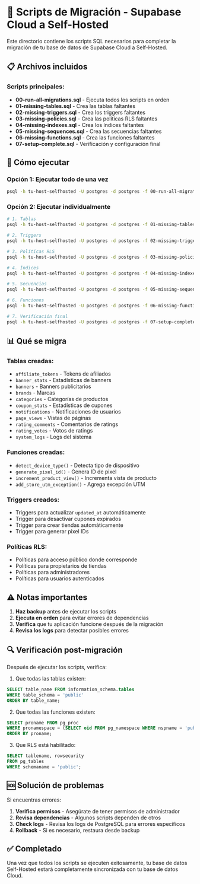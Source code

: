# 🔄 Scripts de Migración - Supabase Cloud a Self-Hosted

Este directorio contiene los scripts SQL necesarios para completar la migración de tu base de datos de Supabase Cloud a Self-Hosted.

## 📋 Archivos incluidos

### Scripts principales:
- **00-run-all-migrations.sql** - Ejecuta todos los scripts en orden
- **01-missing-tables.sql** - Crea las tablas faltantes
- **02-missing-triggers.sql** - Crea los triggers faltantes
- **03-missing-policies.sql** - Crea las políticas RLS faltantes
- **04-missing-indexes.sql** - Crea los índices faltantes
- **05-missing-sequences.sql** - Crea las secuencias faltantes
- **06-missing-functions.sql** - Crea las funciones faltantes
- **07-setup-complete.sql** - Verificación y configuración final

## 🚀 Cómo ejecutar

### Opción 1: Ejecutar todo de una vez
```bash
psql -h tu-host-selfhosted -U postgres -d postgres -f 00-run-all-migrations.sql
```

### Opción 2: Ejecutar individualmente
```bash
# 1. Tablas
psql -h tu-host-selfhosted -U postgres -d postgres -f 01-missing-tables.sql

# 2. Triggers
psql -h tu-host-selfhosted -U postgres -d postgres -f 02-missing-triggers.sql

# 3. Políticas RLS
psql -h tu-host-selfhosted -U postgres -d postgres -f 03-missing-policies.sql

# 4. Índices
psql -h tu-host-selfhosted -U postgres -d postgres -f 04-missing-indexes.sql

# 5. Secuencias
psql -h tu-host-selfhosted -U postgres -d postgres -f 05-missing-sequences.sql

# 6. Funciones
psql -h tu-host-selfhosted -U postgres -d postgres -f 06-missing-functions.sql

# 7. Verificación final
psql -h tu-host-selfhosted -U postgres -d postgres -f 07-setup-complete.sql
```

## 📊 Qué se migra

### Tablas creadas:
- `affiliate_tokens` - Tokens de afiliados
- `banner_stats` - Estadísticas de banners
- `banners` - Banners publicitarios
- `brands` - Marcas
- `categories` - Categorías de productos
- `coupon_stats` - Estadísticas de cupones
- `notifications` - Notificaciones de usuarios
- `page_views` - Vistas de páginas
- `rating_comments` - Comentarios de ratings
- `rating_votes` - Votos de ratings
- `system_logs` - Logs del sistema

### Funciones creadas:
- `detect_device_type()` - Detecta tipo de dispositivo
- `generate_pixel_id()` - Genera ID de pixel
- `increment_product_view()` - Incrementa vista de producto
- `add_store_utm_exception()` - Agrega excepción UTM

### Triggers creados:
- Triggers para actualizar `updated_at` automáticamente
- Trigger para desactivar cupones expirados
- Trigger para crear tiendas automáticamente
- Trigger para generar pixel IDs

### Políticas RLS:
- Políticas para acceso público donde corresponde
- Políticas para propietarios de tiendas
- Políticas para administradores
- Políticas para usuarios autenticados

## ⚠️ Notas importantes

1. **Haz backup** antes de ejecutar los scripts
2. **Ejecuta en orden** para evitar errores de dependencias
3. **Verifica** que tu aplicación funcione después de la migración
4. **Revisa los logs** para detectar posibles errores

## 🔍 Verificación post-migración

Después de ejecutar los scripts, verifica:

1. Que todas las tablas existen:
```sql
SELECT table_name FROM information_schema.tables 
WHERE table_schema = 'public' 
ORDER BY table_name;
```

2. Que todas las funciones existen:
```sql
SELECT proname FROM pg_proc 
WHERE pronamespace = (SELECT oid FROM pg_namespace WHERE nspname = 'public')
ORDER BY proname;
```

3. Que RLS está habilitado:
```sql
SELECT tablename, rowsecurity 
FROM pg_tables 
WHERE schemaname = 'public';
```

## 🆘 Solución de problemas

Si encuentras errores:

1. **Verifica permisos** - Asegúrate de tener permisos de administrador
2. **Revisa dependencias** - Algunos scripts dependen de otros
3. **Check logs** - Revisa los logs de PostgreSQL para errores específicos
4. **Rollback** - Si es necesario, restaura desde backup

## ✅ Completado

Una vez que todos los scripts se ejecuten exitosamente, tu base de datos Self-Hosted estará completamente sincronizada con tu base de datos Cloud.
